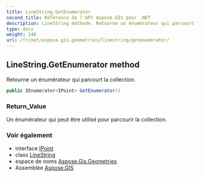 ```yaml
---
title: LineString.GetEnumerator
second_title: Référence de l'API Aspose.GIS pour .NET
description: LineString méthode. Retourne un énumérateur qui parcourt la collection.
type: docs
weight: 140
url: /fr/net/aspose.gis.geometries/linestring/getenumerator/
---
```

## LineString.GetEnumerator method

Retourne un énumérateur qui parcourt la collection.

```csharp
public IEnumerator<IPoint> GetEnumerator()
```

### Return_Value

Un énumérateur qui peut être utilisé pour parcourir la collection.

### Voir également

* interface [IPoint](../../ipoint/)
* class [LineString](../)
* espace de noms [Aspose.Gis.Geometries](../../linestring/)
* Assemblée [Aspose.GIS](../../../)


